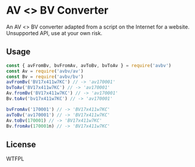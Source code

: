 AV <> BV Converter
===================

An AV <> BV converter adapted from a script on the Internet for a website. Unsupported API, use at your own risk.

## Usage

```javascript
const { avFromBv, bvFromAv, avToBv, bvToAv } = require('avbv')
const Av = require('avbv/av')
const Bv = require('avbv/bv')
avFromBv('BV17x411w7KC') // -> 'av170001'
bvToAv('BV17x411w7KC') // -> 'av170001'
Av.fromBv('BV17x411w7KC') // -> 'av170001'
Bv.toAv('bv17x411w7KC') // -> 'av170001'

bvFromAv('170001') // -> 'BV17x411w7KC'
avToBv('av170001') // -> 'BV17x411w7KC'
Av.toBv(170001) // -> 'BV17x411w7KC'
Bv.fromAv(170001n) // -> 'BV17x411w7KC'
```

## License

WTFPL
